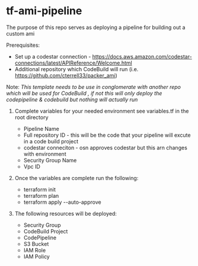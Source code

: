 # tf-ami-pipeline

The purpose of this repo serves as deploying a pipeline for building out a custom ami 

Prerequisites:
- Set up a codestar connection - https://docs.aws.amazon.com/codestar-connections/latest/APIReference/Welcome.html
- Additional repository which CodeBuild will run (i.e. https://github.com/cterrell33/packer_ami)

Note:
*This template needs to be use in conglomerate with another repo which will be used for CodeBuild , if not this will only deploy the codepipeline & codebuild but nothing will actually run* 

1. Complete variables for your needed environment see variables.tf in the root directory
    - Pipeline Name
    - Full repository ID - this will be the code that your pipeline will excute in a code build project
    - codestar conneciton - osn approves codestar but this arn changes with environment
    - Security Group Name
    - Vpc ID
    
2. Once the variables are complete run the following:
    - terraform init
    - terraform plan
    - terraform apply --auto-approve

3. The following resources will be deployed:
    - Security Group
    - CodeBuild Project
    - CodePipeline
    - S3 Bucket
    - IAM Role
    - IAM Policy